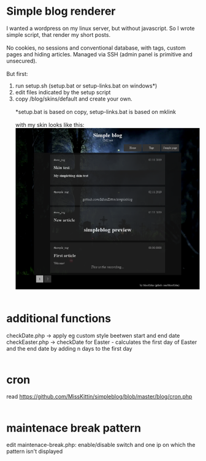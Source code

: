 # Simple blog renderer
I wanted a wordpress on my linux server, but without javascript. So I wrote simple script, that render my short posts.
<br><br>
No cookies, no sessions and conventional database, with tags, custom pages and hiding articles. Managed via SSH (admin panel is primitive and unsecured).<br><br>
But first:<br>
1) run setup.sh (setup.bat or setup-links.bat on windows*)
2) edit files indicated by the setup script
3) copy /blog/skins/default and create your own.<br><br>
*setup.bat is based on copy, setup-links.bat is based on mklink<br><br>
with my skin looks like this:<br>
![preview](https://raw.githubusercontent.com/MissKittin/simpleblog/master/preview_main.png)<br><br>
# additional functions
checkDate.php -> apply eg custom style beetwen start and end date<br>
checkEaster.php -> checkDate for Easter - calculates the first day of Easter and the end date by adding n days to the first day
<br><br>
# cron
read https://github.com/MissKittin/simpleblog/blob/master/blog/cron.php<br><br>
# maintenace break pattern
edit maintenace-break.php: enable/disable switch and one ip on which the pattern isn't displayed
